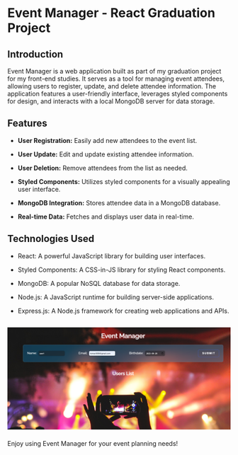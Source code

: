 # Event Manager - React Graduation Project

## Introduction

Event Manager is a web application built as part of my graduation project for my front-end studies. It serves as a tool for managing event attendees, allowing users to register, update, and delete attendee information. The application features a user-friendly interface, leverages styled components for design, and interacts with a local MongoDB server for data storage.

## Features

- **User Registration:** Easily add new attendees to the event list.

- **User Update:** Edit and update existing attendee information.

- **User Deletion:** Remove attendees from the list as needed.

- **Styled Components:** Utilizes styled components for a visually appealing user interface.

- **MongoDB Integration:** Stores attendee data in a MongoDB database.

- **Real-time Data:** Fetches and displays user data in real-time.

## Technologies Used

- React: A powerful JavaScript library for building user interfaces.

- Styled Components: A CSS-in-JS library for styling React components.

- MongoDB: A popular NoSQL database for data storage.

- Node.js: A JavaScript runtime for building server-side applications.

- Express.js: A Node.js framework for creating web applications and APIs.

![Event Manager Logo](image.png)
---

Enjoy using Event Manager for your event planning needs!
